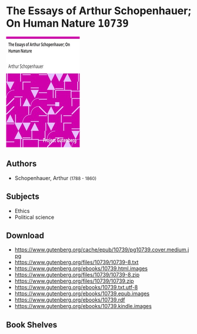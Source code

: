 # The Essays of Arthur Schopenhauer; On Human Nature <kbd>10739</kbd>

![](./cover.medium.jpg "")

## Authors


 - Schopenhauer, Arthur <small>(1788 - 1860)</small>

## Subjects


 - Ethics
 - Political science

## Download


 - https://www.gutenberg.org/cache/epub/10739/pg10739.cover.medium.jpg
 - https://www.gutenberg.org/files/10739/10739-8.txt
 - https://www.gutenberg.org/ebooks/10739.html.images
 - https://www.gutenberg.org/files/10739/10739-8.zip
 - https://www.gutenberg.org/files/10739/10739.zip
 - https://www.gutenberg.org/ebooks/10739.txt.utf-8
 - https://www.gutenberg.org/ebooks/10739.epub.images
 - https://www.gutenberg.org/ebooks/10739.rdf
 - https://www.gutenberg.org/ebooks/10739.kindle.images

## Book Shelves


